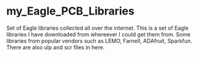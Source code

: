 my_Eagle_PCB_Libraries
======================

Set of Eagle libraries collected all over the internet. This is a set of Eagle libraries I have downloaded from whereever I could get them from. Some libraries from popular vendors such as LEMO, Farnell, ADAfruit, Sparkfun. There are also ulp and scr files in here. 

